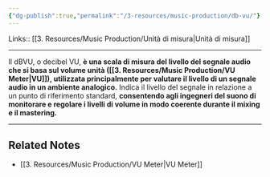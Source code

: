 ```yaml
---
{"dg-publish":true,"permalink":"/3-resources/music-production/db-vu/"}
---
```


Links:: [[3. Resources/Music Production/Unità di misura\|Unità di misura]]

---

Il dBVU, o decibel VU, **è una scala di misura del livello del segnale audio che si basa sul volume unità ([[3. Resources/Music Production/VU Meter\|VU]]), utilizzata principalmente per valutare il livello di un segnale audio in un ambiente analogico.** Indica il livello del segnale in relazione a un punto di riferimento standard, **consentendo agli ingegneri del suono di monitorare e regolare i livelli di volume in modo coerente durante il mixing e il mastering.**



---
## Related Notes

- [[3. Resources/Music Production/VU Meter\|VU Meter]]